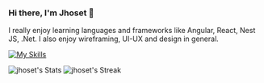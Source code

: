 ### Hi there, I'm Jhoset 🙂

I really enjoy learning languages and frameworks like Angular, React, Nest JS, .Net.
I also enjoy wireframing, UI-UX and design in general.

[![My Skills](https://skillicons.dev/icons?i=js,html,css,wasm)](https://skillicons.dev)

![jhoset's Stats](https://github-readme-stats.vercel.app/api?username=jhoset&theme=tokyonight&show_icons=true&hide_border=true&count_private=true)
![jhoset's Streak](https://github-readme-streak-stats.herokuapp.com/?user=jhoset&theme=tokyonight&hide_border=true)
